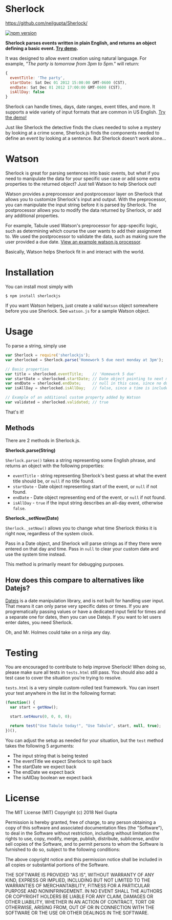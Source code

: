 Sherlock
========

https://github.com/neilgupta/Sherlock/

[![npm version](https://badge.fury.io/js/sherlockjs.svg)](https://badge.fury.io/js/sherlockjs)

**Sherlock parses events written in plain English, and returns an object defining a basic event.
[Try demo](http://neilgupta.github.com/Sherlock/).**

It was designed to allow event creation using natural language. For example, *"The party is tomorrow from 3pm to 5pm."* will return:

```javascript
{
  eventTitle: 'The party',
  startDate: Sat Dec 01 2012 15:00:00 GMT-0600 (CST),
  endDate: Sat Dec 01 2012 17:00:00 GMT-0600 (CST),
  isAllDay: false
}
```

Sherlock can handle times, days, date ranges, event titles, and more. It supports a wide variety of input formats that are common in US English. [Try the demo!](http://neilgupta.github.com/Sherlock/)

Just like Sherlock the detective finds the clues needed to solve a mystery by looking at a crime scene, Sherlock.js finds the components needed to define an event by looking at a sentence. But Sherlock doesn't work alone...

# Watson

Sherlock is great for parsing sentences into basic events, but what if you need to manipulate the data for your specific use case or add some extra properties to the returned object? Just tell Watson to help Sherlock out!

Watson provides a preprocessor and postprocessor layer on Sherlock that allows you to customize Sherlock's input and output. With the preprocessor, you can manipulate the input string before it is parsed by Sherlock. The postprocessor allows you to modify the data returned by Sherlock, or add any additional properties.

For example, Tabule used Watson's preprocessor for app-specific logic, such as determining which course the user wants to add their assignment to. We used the postprocessor to validate the data, such as making sure the user provided a due date. [View an example watson.js processor](https://github.com/neilgupta/Sherlock/blob/gh-pages/watson.js).

Basically, Watson helps Sherlock fit in and interact with the world.

# Installation

You can install most simply with

    $ npm install sherlockjs

If you want Watson helpers, just create a valid `Watson` object somewhere before you use Sherlock. See `watson.js` for a sample Watson object.

# Usage

To parse a string, simply use

```javascript
var Sherlock = require('sherlockjs');
var sherlocked = Sherlock.parse('Homework 5 due next monday at 3pm');

// Basic properties
var title = sherlocked.eventTitle;    // 'Homework 5 due'
var startDate = sherlocked.startDate; // Date object pointing to next monday at 3pm
var endDate = sherlocked.endDate;     // null in this case, since no duration was given
var isAllDay = sherlocked.isAllDay;   // false, since a time is included with the event

// Example of an additional custom property added by Watson
var validated = sherlocked.validated; // true
```

That's it!

## Methods

There are 2 methods in Sherlock.js.

**Sherlock.parse(String)**

`Sherlock.parse()` takes a string representing some English phrase, and returns an object with the following properties:

* `eventTitle` - string representing Sherlock's best guess at what the event title should be, or `null` if no title found.
* `startDate` - Date object representing start of the event, or `null` if not found.
* `endDate` - Date object representing end of the event, or `null` if not found.
* `isAllDay` - `true` if the input string describes an all-day event, otherwise `false`.

**Sherlock._setNow(Date)**

`Sherlock._setNow()` allows you to change what time Sherlock thinks it is right now, regardless of the system clock.

Pass in a Date object, and Sherlock will parse strings as if they there were entered on that day and time.
Pass in `null` to clear your custom date and use the system time instead.

This method is primarily meant for debugging purposes.

## How does this compare to alternatives like Datejs?

[Datejs](http://www.datejs.com) is a date manipulation library, and is not built for handling user input. That means it can only parse very specific dates or times. If you are progrematically passing values or have a dedicated input field for times and a separate one for dates, then you can use Datejs. If you want to let users enter dates, you need Sherlock.

Oh, and Mr. Holmes could take on a ninja any day.

# Testing

You are encouraged to contribute to help improve Sherlock! When doing so, please make sure all tests in `tests.html` still pass. You should also add a test case to cover the situation you're trying to resolve.

`tests.html` is a very simple custom-rolled test framework. You can insert your test anywhere in the list in the following format:

```javascript
(function() {
  var start = getNow();

  start.setHours(0, 0, 0, 0);

  return test("Use Tabule today!", "Use Tabule", start, null, true);
})(),
```

You can adjust the setup as needed for your situation, but the `test` method takes the following 5 arguments:

* The input string that is being tested
* The eventTitle we expect Sherlock to spit back
* The startDate we expect back
* The endDate we expect back
* The isAllDay boolean we expect back

# License

The MIT License (MIT)
Copyright (c) 2018 Neil Gupta

Permission is hereby granted, free of charge, to any person obtaining a copy of this software and associated documentation files (the "Software"), to deal in the Software without restriction, including without limitation the rights to use, copy, modify, merge, publish, distribute, sublicense, and/or sell copies of the Software, and to permit persons to whom the Software is furnished to do so, subject to the following conditions:

The above copyright notice and this permission notice shall be included in all copies or substantial portions of the Software.

THE SOFTWARE IS PROVIDED "AS IS", WITHOUT WARRANTY OF ANY KIND, EXPRESS OR IMPLIED, INCLUDING BUT NOT LIMITED TO THE WARRANTIES OF MERCHANTABILITY, FITNESS FOR A PARTICULAR PURPOSE AND NONINFRINGEMENT. IN NO EVENT SHALL THE AUTHORS OR COPYRIGHT HOLDERS BE LIABLE FOR ANY CLAIM, DAMAGES OR OTHER LIABILITY, WHETHER IN AN ACTION OF CONTRACT, TORT OR OTHERWISE, ARISING FROM, OUT OF OR IN CONNECTION WITH THE SOFTWARE OR THE USE OR OTHER DEALINGS IN THE SOFTWARE.
